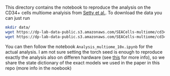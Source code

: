 This directory contains the notebook to reproduce the analysis on the CD34+ cells multiome analyisis from [Setty et al.](https://www.nature.com/articles/s41587-019-0068-4). 
To download the data you can just run 

```bash
mkdir data/
wget https://dp-lab-data-public.s3.amazonaws.com/SEACells-multiome/cd34_multiome_rna.h5ad -O data/cd34_multiome_rna.h5ad  # RNA
wget https://dp-lab-data-public.s3.amazonaws.com/SEACells-multiome/cd34_multiome_atac.h5ad -O data/cd34_multiome_atac.h5ad # ATAC
```

You can then follow the notebook `Analysis_multiome_10x.ipynb` for the actual analysis. I am not sure setting the torch seed is enough to reproduce exactly the analysis also on differen hardware (see [this](https://pytorch.org/docs/stable/notes/randomness.html) for more info), so we share the state dictionary of the exact models we used in the paper in this repo (more info in the noebook)
